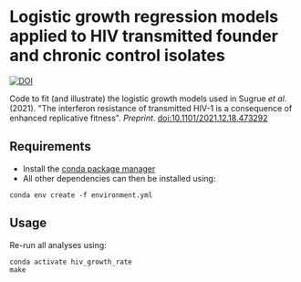 # Logistic growth regression models applied to HIV transmitted founder and chronic control isolates

[![DOI](https://zenodo.org/badge/508808726.svg)](https://zenodo.org/badge/latestdoi/508808726)

Code to fit (and illustrate) the logistic growth models used in Sugrue *et al*. (2021). "The interferon resistance of transmitted HIV-1 is a consequence of enhanced replicative fitness". *Preprint*. [doi:10.1101/2021.12.18.473292](https://doi.org/10.1101/2021.12.18.473292)

## Requirements

- Install the [conda package manager](https://conda.io/)
- All other dependencies can then be installed using:

```
conda env create -f environment.yml
```

## Usage

Re-run all analyses using:

```
conda activate hiv_growth_rate
make
```
